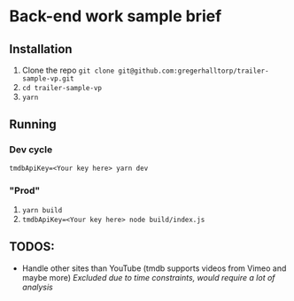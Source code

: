 # Back-end work sample brief

## Installation

1. Clone the repo `git clone git@github.com:gregerhalltorp/trailer-sample-vp.git`
2. `cd trailer-sample-vp`
3. `yarn`

## Running

### Dev cycle

`tmdbApiKey=<Your key here> yarn dev`

### "Prod"

1. `yarn build`
2. `tmdbApiKey=<Your key here> node build/index.js`

## TODOS:

- Handle other sites than YouTube (tmdb supports videos from Vimeo and maybe more)
  _Excluded due to time constraints, would require a lot of analysis_

